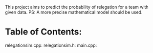 This project aims to predict the probability of relegation for a team with given data. PS: A more precise mathematical model should be used.
# Table of Contents:
relegationsim.cpp: 
relegationsim.h: 
main.cpp: 
